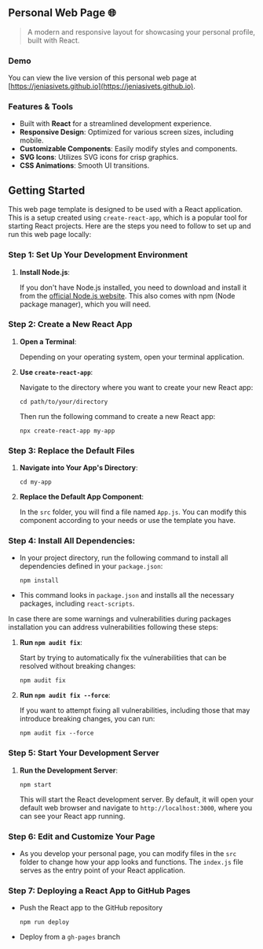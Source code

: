 ## Personal Web Page 🌐
> A modern and responsive layout for showcasing your personal profile, built with React.

### Demo
You can view the live version of this personal web page at [https://jeniasivets.github.io](https://jeniasivets.github.io).

### Features & Tools
- Built with **React** for a streamlined development experience.
- **Responsive Design**: Optimized for various screen sizes, including mobile.
- **Customizable Components**: Easily modify styles and components.
- **SVG Icons**: Utilizes SVG icons for crisp graphics.
- **CSS Animations**: Smooth UI transitions.


## Getting Started

This web page template is designed to be used with a React application. This is a setup created using `create-react-app`, which is a popular tool for starting React projects. Here are the steps you need to follow to set up and run this web page locally:

### Step 1: Set Up Your Development Environment

1. **Install Node.js**:
   
    If you don't have Node.js installed, you need to download and install it from the [official Node.js website](https://nodejs.org/). This also comes with npm (Node package manager), which you will need.


### Step 2: Create a New React App

1. **Open a Terminal**:
   
    Depending on your operating system, open your terminal application.

2. **Use `create-react-app`**:

    Navigate to the directory where you want to create your new React app:
     ```
     cd path/to/your/directory
     ```
   Then run the following command to create a new React app:
     ```
     npx create-react-app my-app
     ```

### Step 3: Replace the Default Files

1. **Navigate into Your App's Directory**:
   ```
   cd my-app
   ```

2. **Replace the Default App Component**:
   
    In the `src` folder, you will find a file named `App.js`. You can modify this component according to your needs or use the template you have.


### Step 4: **Install All Dependencies**:
   - In your project directory, run the following command to install all dependencies defined in your `package.json`:
     ```
     npm install
     ```
   - This command looks in `package.json` and installs all the necessary packages, including `react-scripts`.
   
In case there are some warnings and vulnerabilities during packages installation you can address vulnerabilities following these steps:

1. **Run `npm audit fix`**:

    Start by trying to automatically fix the vulnerabilities that can be resolved without breaking changes:
     ```
     npm audit fix
     ```
     
2. **Run `npm audit fix --force`**:

    If you want to attempt fixing all vulnerabilities, including those that may introduce breaking changes, you can run:
     ```
     npm audit fix --force
     ```

### Step 5: Start Your Development Server

1. **Run the Development Server**:
    ```
   npm start
     ```
   This will start the React development server. By default, it will open your default web browser and navigate to `http://localhost:3000`, where you can see your React app running.

### Step 6: Edit and Customize Your Page

- As you develop your personal page, you can modify files in the `src` folder to change how your app looks and functions. The `index.js` file serves as the entry point of your React application.

### Step 7: Deploying a React App to GitHub Pages

- Push the React app to the GitHub repository
    ```
   npm run deploy
     ```
- Deploy from a `gh-pages` branch